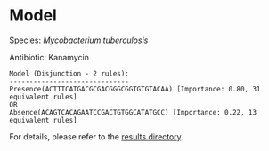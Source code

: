 
# Model

Species: *Mycobacterium tuberculosis*

Antibiotic: Kanamycin

```
Model (Disjunction - 2 rules):
------------------------------
Presence(ACTTTCATGACGCGACGGGCGGTGTGTACAA) [Importance: 0.80, 31 equivalent rules]
OR
Absence(ACAGTCACAGAATCCGACTGTGGCATATGCC) [Importance: 0.22, 13 equivalent rules]

```

For details, please refer to the [results directory](../../../../../results/scm_b/mycobacterium%20tuberculosis/kanamycin/repeat_0/).

